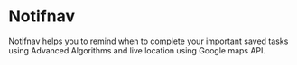 # Notifnav
Notifnav helps you to remind when to complete your important saved tasks using Advanced Algorithms and live location using Google maps API.

